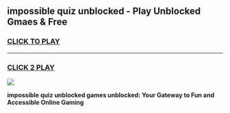 
## impossible quiz unblocked - Play Unblocked Gmaes & Free
<h3>
<a href="https://news.freeplayer.one?title=impossible_quiz_unblocked&ref=16F">CLICK TO PLAY</a></h3>
<hr>

<h3>
<a href="https://news.freeplayer.one?title=impossible_quiz_unblocked&ref=16F">CLICK 2 PLAY</a>
  
</h3>

<a href="https://news.freeplayer.one?title=impossible_quiz_unblocked&ref=16F/"><img src="https://clearcache.store/games.png"></a>


**impossible quiz unblocked games unblocked: Your Gateway to Fun and Accessible Online Gaming**
